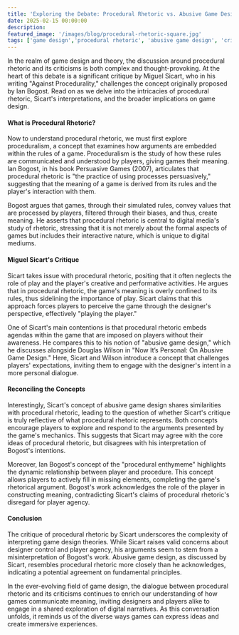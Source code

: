 ```yaml
---
title: 'Exploring the Debate: Procedural Rhetoric vs. Abusive Game Design'
date: 2025-02-15 00:00:00
description: 
featured_image: '/images/blog/procedural-rhetoric-square.jpg'
tags: ['game design','procedural rhetoric', 'abusive game design', 'criticism', 'exploration']
---
```


In the realm of game design and theory, the discussion around procedural rhetoric and its criticisms is both complex and thought-provoking. At the heart of this debate is a significant critique by Miguel Sicart, who in his writing "Against Procedurality," challenges the concept originally proposed by Ian Bogost. Read on as we delve into the intricacies of procedural rhetoric, Sicart's interpretations, and the broader implications on game design.

#### What is Procedural Rhetoric?

Now to understand procedural rhetoric, we must first explore proceduralism, a concept that examines how arguments are embedded within the rules of a game. Proceduralism is the study of how these rules are communicated and understood by players, giving games their meaning. Ian Bogost, in his book Persuasive Games (2007), articulates that procedural rhetoric is "the practice of using processes persuasively," suggesting that the meaning of a game is derived from its rules and the player's interaction with them.

Bogost argues that games, through their simulated rules, convey values that are processed by players, filtered through their biases, and thus, create meaning. He asserts that procedural rhetoric is central to digital media's study of rhetoric, stressing that it is not merely about the formal aspects of games but includes their interactive nature, which is unique to digital mediums.

#### Miguel Sicart's Critique

Sicart takes issue with procedural rhetoric, positing that it often neglects the role of play and the player's creative and performative activities. He argues that in procedural rhetoric, the game's meaning is overly confined to its rules, thus sidelining the importance of play. Sicart claims that this approach forces players to perceive the game through the designer's perspective, effectively "playing the player."

One of Sicart's main contentions is that procedural rhetoric embeds agendas within the game that are imposed on players without their awareness. He compares this to his notion of "abusive game design," which he discusses alongside Douglas Wilson in "Now It’s Personal: On Abusive Game Design." Here, Sicart and Wilson introduce a concept that challenges players' expectations, inviting them to engage with the designer's intent in a more personal dialogue.

#### Reconciling the Concepts

Interestingly, Sicart's concept of abusive game design shares similarities with procedural rhetoric, leading to the question of whether Sicart's critique is truly reflective of what procedural rhetoric represents. Both concepts encourage players to explore and respond to the arguments presented by the game's mechanics. This suggests that Sicart may agree with the core ideas of procedural rhetoric, but disagrees with his interpretation of Bogost's intentions.

Moreover, Ian Bogost's concept of the "procedural enthymeme" highlights the dynamic relationship between player and procedure. This concept allows players to actively fill in missing elements, completing the game's rhetorical argument. Bogost's work acknowledges the role of the player in constructing meaning, contradicting Sicart's claims of procedural rhetoric's disregard for player agency.

#### Conclusion

The critique of procedural rhetoric by Sicart underscores the complexity of interpreting game design theories. While Sicart raises valid concerns about designer control and player agency, his arguments seem to stem from a misinterpretation of Bogost's work. Abusive game design, as discussed by Sicart, resembles procedural rhetoric more closely than he acknowledges, indicating a potential agreement on fundamental principles.

In the ever-evolving field of game design, the dialogue between procedural rhetoric and its criticisms continues to enrich our understanding of how games communicate meaning, inviting designers and players alike to engage in a shared exploration of digital narratives. As this conversation unfolds, it reminds us of the diverse ways games can express ideas and create immersive experiences.